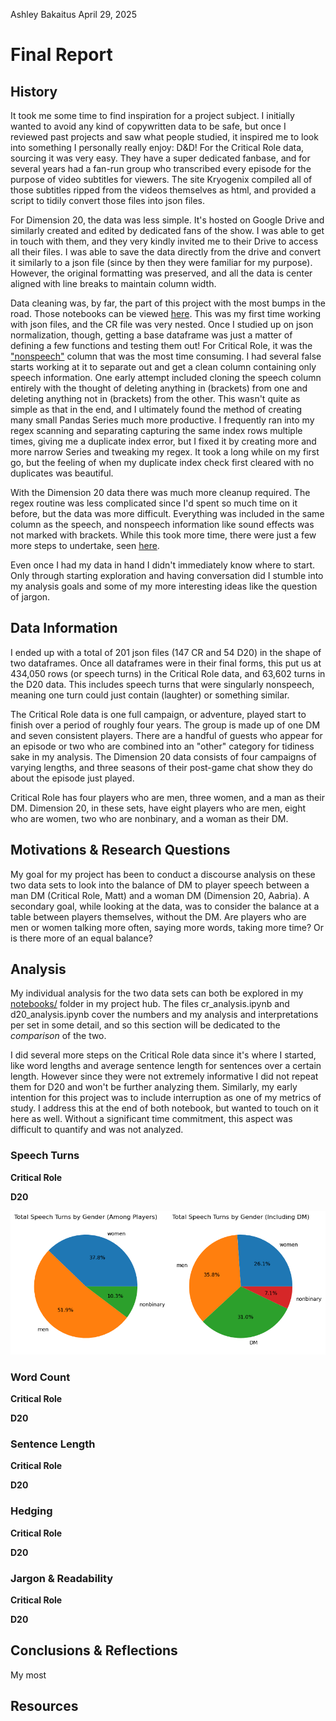 Ashley Bakaitus
April 29, 2025

# Final Report

## History

It took me some time to find inspiration for a project subject. I initially wanted to avoid any kind of copywritten data to be safe, but once I reviewed past projects and saw what people studied, it inspired me to look into something I personally really enjoy: D&D!
For the Critical Role data, sourcing it was very easy. They have a super dedicated fanbase, and for several years had a fan-run group who transcribed every episode for the purpose of video subtitles for viewers. 
The site Kryogenix compiled all of those subtitles ripped from the videos themselves as html, and provided a script to tidily convert those files into json files. 

For Dimension 20, the data was less simple. It's hosted on Google Drive and similarly created and edited by dedicated fans of the show. I was able to get in touch with them, and they very kindly invited me to their Drive to access all their files. 
I was able to save the data directly from the drive and convert it similarly to a json file (since by then they were familiar for my purpose). However, the original formatting was preserved, and all the data is center aligned with line breaks to maintain column width. 

Data cleaning was, by far, the part of this project with the most bumps in the road. Those notebooks can be viewed [here](https://nbviewer.org/github/Data-Science-for-Linguists-2025/Critical-Role-Analysis/tree/main/data_processing/).
This was my first time working with json files, and the CR file was very nested. Once I studied up on json normalization, though, getting a base dataframe was just a matter of defining a few functions and testing them out!
For Critical Role, it was the ["nonspeech"](https://nbviewer.org/github/Data-Science-for-Linguists-2025/Critical-Role-Analysis/blob/main/data_processing/2_cr_cleaning.ipynb#Splitting-and-cleaning) column that was the most time consuming.
I had several false starts working at it to separate out and get a clean column containing only speech information. One early attempt included cloning the speech column entirely with the thought of deleting anything in (brackets) from one and deleting anything not in (brackets) from the other. 
This wasn't quite as simple as that in the end, and I ultimately found the method of creating many small Pandas Series much more productive. I frequently ran into my regex scanning and separating capturing the same index rows multiple times, giving me a duplicate index error, but I fixed it by creating more and more narrow Series and tweaking my regex. 
It took a long while on my first go, but the feeling of when my duplicate index check first cleared with no duplicates was beautiful. 

With the Dimension 20 data there was much more cleanup required. The regex routine was less complicated since I'd spent so much time on it before, but the data was more difficult. Everything was included in the same column as the speech, and nonspeech information like sound effects was not marked with brackets. 
While this took more time, there were just a few more steps to undertake, seen [here](https://nbviewer.org/github/Data-Science-for-Linguists-2025/Critical-Role-Analysis/blob/main/data_processing/2_aabria_cleaning.ipynb#Concatenating-and-Splitting).

Even once I had my data in hand I didn't immediately know where to start. Only through starting exploration and having conversation did I stumble into my analysis goals and some of my more interesting ideas like the question of jargon.

## Data Information

I ended up with a total of 201 json files (147 CR and 54 D20) in the shape of two dataframes. Once all dataframes were in their final forms, this put us at 434,050 rows (or speech turns) in the Critical Role data, and 63,602 turns in the D20 data. This includes speech turns that were singularly nonspeech, meaning one turn could just contain (laughter) or something similar.

The Critical Role data is one full campaign, or adventure, played start to finish over a period of roughly four years. The group is made up of one DM and seven consistent players. There are a handful of guests who appear for an episode or two who are combined into an "other" category for tidiness sake in my analysis.
The Dimension 20 data consists of four campaigns of varying lengths, and three seasons of their post-game chat show they do about the episode just played. 

Critical Role has four players who are men, three women, and a man as their DM.
Dimension 20, in these sets, have eight players who are men, eight who are women, two who are nonbinary, and a woman as their DM.

## Motivations & Research Questions

My goal for my project has been to conduct a discourse analysis on these two data sets to look into the balance of DM to player speech between a man DM (Critical Role, Matt) and a woman DM (Dimension 20, Aabria).
A secondary goal, while looking at the data, was to consider the balance at a table between players themselves, without the DM. Are players who are men or women talking more often, saying more words, taking more time? Or is there more of an equal balance?

## Analysis

My individual analysis for the two data sets can both be explored in my [notebooks/](https://nbviewer.org/github/Data-Science-for-Linguists-2025/Critical-Role-Analysis/tree/main/notebooks/) folder in my project hub.
The files cr_analysis.ipynb and d20_analysis.ipynb cover the numbers and my analysis and interpretations per set in some detail, and so this section will be dedicated to the *comparison* of the two.

I did several more steps on the Critical Role data since it's where I started, like word lengths and average sentence length for sentences over a certain length. However since they were not extremely informative I did not repeat them for D20 and won't be further analyzing them.
Similarly, my early intention for this project was to include interruption as one of my metrics of study. I address this at the end of both notebook, but wanted to touch on it here as well. Without a significant time commitment, this aspect was difficult to quantify and was not analyzed. 

### Speech Turns

**Critical Role**



**D20**

![screenshot](figures/d20_SpeechTurnGender.png)


### Word Count

**Critical Role**



**D20**



### Sentence Length

**Critical Role**



**D20**



### Hedging

**Critical Role**



**D20**



### Jargon & Readability

**Critical Role**



**D20**



## Conclusions & Reflections

My most 

## Resources


